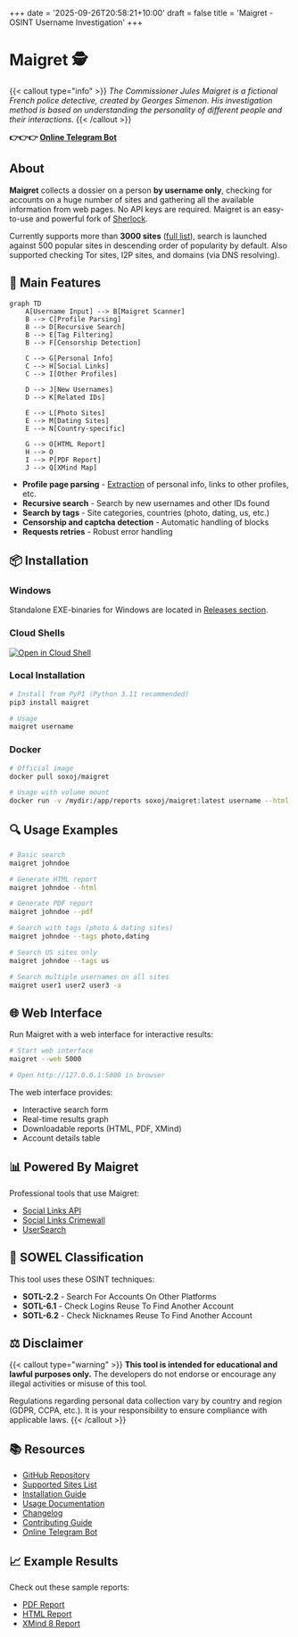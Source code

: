 +++
date = '2025-09-26T20:58:21+10:00'
draft = false
title = 'Maigret - OSINT Username Investigation'
+++

# Maigret 🕵️

{{< callout type="info" >}}
*The Commissioner Jules Maigret is a fictional French police detective, created by Georges Simenon. His investigation method is based on understanding the personality of different people and their interactions.*
{{< /callout >}}

**👉👉👉 [Online Telegram Bot](https://t.me/osint_maigret_bot)**

## About

**Maigret** collects a dossier on a person **by username only**, checking for accounts on a huge number of sites and gathering all the available information from web pages. No API keys are required. Maigret is an easy-to-use and powerful fork of [Sherlock](https://github.com/sherlock-project/sherlock).

Currently supports more than **3000 sites** ([full list](/docs/sites)), search is launched against 500 popular sites in descending order of popularity by default. Also supported checking Tor sites, I2P sites, and domains (via DNS resolving).

## 🚀 Main Features

```mermaid
graph TD
    A[Username Input] --> B[Maigret Scanner]
    B --> C[Profile Parsing]
    B --> D[Recursive Search]
    B --> E[Tag Filtering]
    B --> F[Censorship Detection]

    C --> G[Personal Info]
    C --> H[Social Links]
    C --> I[Other Profiles]

    D --> J[New Usernames]
    D --> K[Related IDs]

    E --> L[Photo Sites]
    E --> M[Dating Sites]
    E --> N[Country-specific]

    G --> O[HTML Report]
    H --> O
    I --> P[PDF Report]
    J --> Q[XMind Map]
```

- **Profile page parsing** - [Extraction](https://github.com/soxoj/socid_extractor) of personal info, links to other profiles, etc.
- **Recursive search** - Search by new usernames and other IDs found
- **Search by tags** - Site categories, countries (photo, dating, us, etc.)
- **Censorship and captcha detection** - Automatic handling of blocks
- **Requests retries** - Robust error handling

## 📦 Installation

### Windows
Standalone EXE-binaries for Windows are located in [Releases section](https://github.com/soxoj/maigret/releases).

### Cloud Shells
[![Open in Cloud Shell](https://user-images.githubusercontent.com/27065646/92304704-8d146d80-ef80-11ea-8c29-0deaabb1c702.png)](https://console.cloud.google.com/cloudshell/open?git_repo=https://github.com/soxoj/maigret&tutorial=README.md)

### Local Installation

```bash
# Install from PyPI (Python 3.11 recommended)
pip3 install maigret

# Usage
maigret username
```

### Docker

```bash
# Official image
docker pull soxoj/maigret

# Usage with volume mount
docker run -v /mydir:/app/reports soxoj/maigret:latest username --html
```

## 🔍 Usage Examples

```bash
# Basic search
maigret johndoe

# Generate HTML report
maigret johndoe --html

# Generate PDF report
maigret johndoe --pdf

# Search with tags (photo & dating sites)
maigret johndoe --tags photo,dating

# Search US sites only
maigret johndoe --tags us

# Search multiple usernames on all sites
maigret user1 user2 user3 -a
```

## 🌐 Web Interface

Run Maigret with a web interface for interactive results:

```bash
# Start web interface
maigret --web 5000

# Open http://127.0.0.1:5000 in browser
```

The web interface provides:
- Interactive search form
- Real-time results graph
- Downloadable reports (HTML, PDF, XMind)
- Account details table

## 📊 Powered By Maigret

Professional tools that use Maigret:
- [Social Links API](https://github.com/SocialLinks-IO/sociallinks-api)
- [Social Links Crimewall](https://sociallinks.io/products/sl-crimewall)
- [UserSearch](https://usersearch.ai/)

## 🎯 SOWEL Classification

This tool uses these OSINT techniques:
- **SOTL-2.2** - Search For Accounts On Other Platforms
- **SOTL-6.1** - Check Logins Reuse To Find Another Account
- **SOTL-6.2** - Check Nicknames Reuse To Find Another Account

## ⚖️ Disclaimer

{{< callout type="warning" >}}
**This tool is intended for educational and lawful purposes only.** The developers do not endorse or encourage any illegal activities or misuse of this tool.

Regulations regarding personal data collection vary by country and region (GDPR, CCPA, etc.). It is your responsibility to ensure compliance with applicable laws.
{{< /callout >}}

## 📚 Resources

- [GitHub Repository](https://github.com/soxoj/maigret)
- [Supported Sites List](/docs/sites)
- [Installation Guide](/docs/installation)
- [Usage Documentation](/docs/usage)
- [Changelog](/docs/changelog)
- [Contributing Guide](/docs/contributing)
- [Online Telegram Bot](https://t.me/osint_maigret_bot)

## 📈 Example Results

Check out these sample reports:
- [PDF Report](https://raw.githubusercontent.com/soxoj/maigret/main/static/report_alexaimephotographycars.pdf)
- [HTML Report](https://htmlpreview.github.io/?https://raw.githubusercontent.com/soxoj/maigret/main/static/report_alexaimephotographycars.html)
- [XMind 8 Report](https://raw.githubusercontent.com/soxoj/maigret/main/static/report_alexaimephotography_xmind_screenshot.png)
